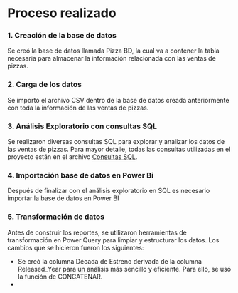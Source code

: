 # Proceso realizado
### 1. Creación de la base de datos
Se creó la base de datos llamada Pizza BD, la cual va a contener la tabla necesaria para almacenar la información relacionada con las ventas de pizzas.
### 2. Carga de los datos
Se importó el archivo CSV dentro de la base de datos creada anteriormente con toda la información de las ventas de pizzas.
### 3. Análisis Exploratorio con consultas SQL
Se realizaron diversas consultas SQL para explorar y analizar los datos de las ventas de pizzas. Para mayor detalle, todas las consultas utilizadas en el proyecto están en el archivo [Consultas SQL](https://github.com/GianPinedo10/Proyectos-Personales/blob/main/Proyecto2-%20An%C3%A1lisis%20de%20Ventas%20de%20Pizza/Consultas%20SQL.sql).
### 4. Importación base de datos en Power Bi
Después de finalizar con el análisis exploratorio en SQL es necesario importar la base de datos en Power BI 
### 5. Transformación de datos
Antes de construir los reportes, se utilizaron herramientas de transformación en Power Query para limpiar y estructurar los datos. Los cambios que se hicieron fueron los siguientes:
- Se creó la columna Década de Estreno derivada de la columna Released_Year para un análisis más sencillo y eficiente. Para ello, se usó la función de CONCATENAR.
- 


